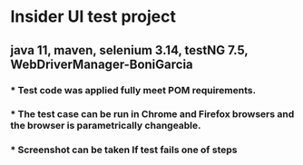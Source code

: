 # Insider UI test project

## java 11, maven, selenium 3.14, testNG 7.5, WebDriverManager-BoniGarcia

### * Test code was applied fully meet POM requirements.
### * The test case can be run in Chrome and Firefox browsers and the browser is parametrically changeable.
### * Screenshot can be taken If test fails one of steps





